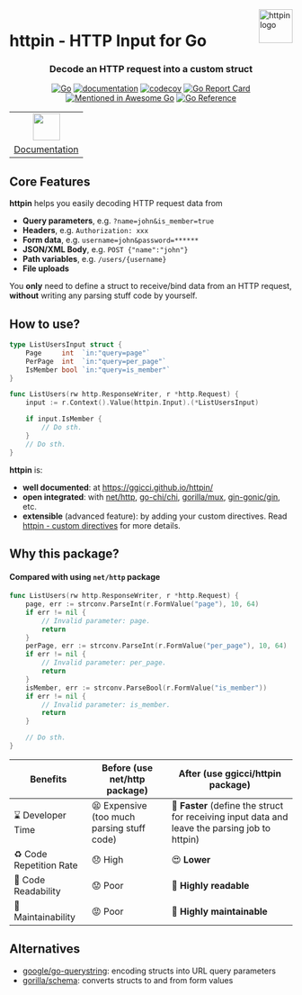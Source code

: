 <a href="https://ggicci.github.io/httpin/">
  <img src="https://ggicci.github.io//httpin/img/emoji-dango.png" alt="httpin logo" title="httpin Documentation" align="right" height="60" />
</a>

# httpin - HTTP Input for Go

<div align="center"><h3>Decode an HTTP request into a custom struct</h3></div>

<div align="center">

[![Go](https://github.com/ggicci/httpin/actions/workflows/go.yml/badge.svg?branch=main)](https://github.com/ggicci/httpin/actions/workflows/go.yml) [![documentation](https://github.com/ggicci/httpin/actions/workflows/documentation.yml/badge.svg?branch=documentation)](https://github.com/ggicci/httpin/actions/workflows/documentation.yml) [![codecov](https://codecov.io/gh/ggicci/httpin/branch/main/graph/badge.svg?token=RT61L9ngHj)](https://codecov.io/gh/ggicci/httpin) [![Go Report Card](https://goreportcard.com/badge/github.com/ggicci/httpin)](https://goreportcard.com/report/github.com/ggicci/httpin) [![Mentioned in Awesome Go](https://awesome.re/mentioned-badge.svg)](https://github.com/avelino/awesome-go) [![Go Reference](https://pkg.go.dev/badge/github.com/ggicci/httpin.svg)](https://pkg.go.dev/github.com/ggicci/httpin)

<table>
  <tr>
    <td align="center">
      <a href="https://ggicci.github.io/httpin/">
        <img src="https://docusaurus.io/img/docusaurus.svg" height="48px" />
      </a>
    </td>
  </tr>
  <tr>
    <td>
      <a href="https://ggicci.github.io/httpin/">Documentation</a>
    </td>
  </tr>
</table>

</div>

## Core Features

**httpin** helps you easily decoding HTTP request data from

- **Query parameters**, e.g. `?name=john&is_member=true`
- **Headers**, e.g. `Authorization: xxx`
- **Form data**, e.g. `username=john&password=******`
- **JSON/XML Body**, e.g. `POST {"name":"john"}`
- **Path variables**, e.g. `/users/{username}`
- **File uploads**

You **only** need to define a struct to receive/bind data from an HTTP request, **without** writing any parsing stuff code by yourself.

## How to use?

```go
type ListUsersInput struct {
	Page     int  `in:"query=page"`
	PerPage  int  `in:"query=per_page"`
	IsMember bool `in:"query=is_member"`
}

func ListUsers(rw http.ResponseWriter, r *http.Request) {
	input := r.Context().Value(httpin.Input).(*ListUsersInput)

	if input.IsMember {
		// Do sth.
	}
	// Do sth.
}
```

**httpin** is:

- **well documented**: at https://ggicci.github.io/httpin/
- **open integrated**: with [net/http](https://ggicci.github.io/httpin/integrations/http), [go-chi/chi](https://ggicci.github.io/httpin/integrations/gochi), [gorilla/mux](https://ggicci.github.io/httpin/integrations/gorilla), [gin-gonic/gin](https://ggicci.github.io/httpin/integrations/gin), etc.
- **extensible** (advanced feature): by adding your custom directives. Read [httpin - custom directives](https://ggicci.github.io/httpin/directives/custom) for more details.

## Why this package?

#### Compared with using `net/http` package

```go
func ListUsers(rw http.ResponseWriter, r *http.Request) {
	page, err := strconv.ParseInt(r.FormValue("page"), 10, 64)
	if err != nil {
		// Invalid parameter: page.
		return
	}
	perPage, err := strconv.ParseInt(r.FormValue("per_page"), 10, 64)
	if err != nil {
		// Invalid parameter: per_page.
		return
	}
	isMember, err := strconv.ParseBool(r.FormValue("is_member"))
	if err != nil {
		// Invalid parameter: is_member.
		return
	}

	// Do sth.
}
```

| Benefits                | Before (use net/http package)              | After (use ggicci/httpin package)                                                              |
| ----------------------- | ------------------------------------------ | ---------------------------------------------------------------------------------------------- |
| ⌛️ Developer Time      | 😫 Expensive (too much parsing stuff code) | 🚀 **Faster** (define the struct for receiving input data and leave the parsing job to httpin) |
| ♻️ Code Repetition Rate | 😞 High                                    | 😍 **Lower**                                                                                   |
| 📖 Code Readability     | 😟 Poor                                    | 🤩 **Highly readable**                                                                         |
| 🔨 Maintainability      | 😡 Poor                                    | 🥰 **Highly maintainable**                                                                     |

## Alternatives

- [google/go-querystring](https://github.com/google/go-querystring): encoding structs into URL query parameters
- [gorilla/schema](https://github.com/gorilla/schema): converts structs to and from form values
